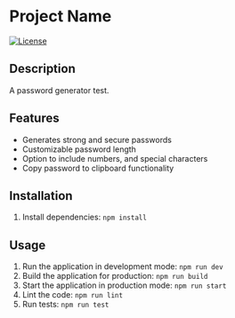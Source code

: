 # Project Name

[![License](https://img.shields.io/badge/license-MIT-blue.svg)](LICENSE)

## Description

A password generator test.

## Features

- Generates strong and secure passwords
- Customizable password length
- Option to include numbers, and special characters
- Copy password to clipboard functionality

## Installation

1. Install dependencies: `npm install`

## Usage

1. Run the application in development mode: `npm run dev`
2. Build the application for production: `npm run build`
3. Start the application in production mode: `npm run start`
4. Lint the code: `npm run lint`
5. Run tests: `npm run test`
